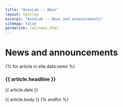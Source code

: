 ```yaml
---
title: "AxonLab :: News"
layout: textlay
excerpt: "AxonLab -- News and announcements"
sitemap: false
permalink: /allnews.html
---
```


# News and announcements

{% for article in site.data.news %}
### {{ article.headline }}
{{ article.date }}

{{ article.body }}
{% endfor %}
